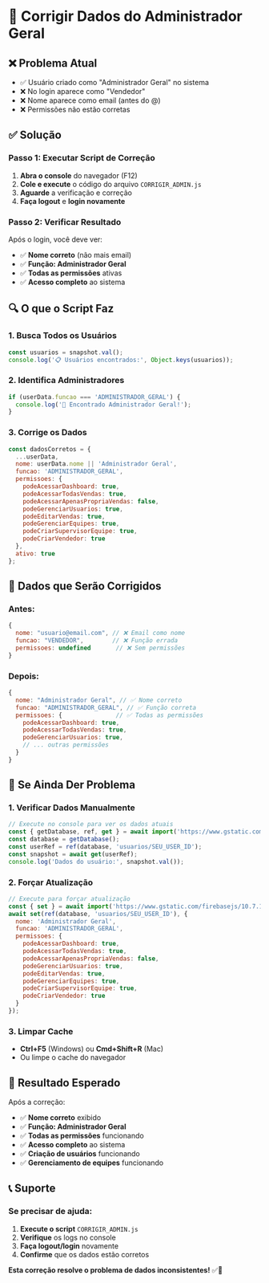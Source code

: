 # 🔧 Corrigir Dados do Administrador Geral

## ❌ **Problema Atual**
- ✅ Usuário criado como "Administrador Geral" no sistema
- ❌ No login aparece como "Vendedor" 
- ❌ Nome aparece como email (antes do @)
- ❌ Permissões não estão corretas

## ✅ **Solução**

### **Passo 1: Executar Script de Correção**

1. **Abra o console** do navegador (F12)
2. **Cole e execute** o código do arquivo `CORRIGIR_ADMIN.js`
3. **Aguarde** a verificação e correção
4. **Faça logout** e **login novamente**

### **Passo 2: Verificar Resultado**

Após o login, você deve ver:
- ✅ **Nome correto** (não mais email)
- ✅ **Função: Administrador Geral**
- ✅ **Todas as permissões** ativas
- ✅ **Acesso completo** ao sistema

## 🔍 **O que o Script Faz**

### **1. Busca Todos os Usuários**
```javascript
const usuarios = snapshot.val();
console.log('📋 Usuários encontrados:', Object.keys(usuarios));
```

### **2. Identifica Administradores**
```javascript
if (userData.funcao === 'ADMINISTRADOR_GERAL') {
  console.log('👑 Encontrado Administrador Geral!');
}
```

### **3. Corrige os Dados**
```javascript
const dadosCorretos = {
  ...userData,
  nome: userData.nome || 'Administrador Geral',
  funcao: 'ADMINISTRADOR_GERAL',
  permissoes: {
    podeAcessarDashboard: true,
    podeAcessarTodasVendas: true,
    podeAcessarApenasPropriaVendas: false,
    podeGerenciarUsuarios: true,
    podeEditarVendas: true,
    podeGerenciarEquipes: true,
    podeCriarSupervisorEquipe: true,
    podeCriarVendedor: true
  },
  ativo: true
};
```

## 🎯 **Dados que Serão Corrigidos**

### **Antes:**
```javascript
{
  nome: "usuario@email.com", // ❌ Email como nome
  funcao: "VENDEDOR",        // ❌ Função errada
  permissoes: undefined       // ❌ Sem permissões
}
```

### **Depois:**
```javascript
{
  nome: "Administrador Geral", // ✅ Nome correto
  funcao: "ADMINISTRADOR_GERAL", // ✅ Função correta
  permissoes: {               // ✅ Todas as permissões
    podeAcessarDashboard: true,
    podeAcessarTodasVendas: true,
    podeGerenciarUsuarios: true,
    // ... outras permissões
  }
}
```

## 🚨 **Se Ainda Der Problema**

### **1. Verificar Dados Manualmente**
```javascript
// Execute no console para ver os dados atuais
const { getDatabase, ref, get } = await import('https://www.gstatic.com/firebasejs/10.7.1/firebase-database.js');
const database = getDatabase();
const userRef = ref(database, 'usuarios/SEU_USER_ID');
const snapshot = await get(userRef);
console.log('Dados do usuário:', snapshot.val());
```

### **2. Forçar Atualização**
```javascript
// Execute para forçar atualização
const { set } = await import('https://www.gstatic.com/firebasejs/10.7.1/firebase-database.js');
await set(ref(database, 'usuarios/SEU_USER_ID'), {
  nome: 'Administrador Geral',
  funcao: 'ADMINISTRADOR_GERAL',
  permissoes: {
    podeAcessarDashboard: true,
    podeAcessarTodasVendas: true,
    podeAcessarApenasPropriaVendas: false,
    podeGerenciarUsuarios: true,
    podeEditarVendas: true,
    podeGerenciarEquipes: true,
    podeCriarSupervisorEquipe: true,
    podeCriarVendedor: true
  }
});
```

### **3. Limpar Cache**
- **Ctrl+F5** (Windows) ou **Cmd+Shift+R** (Mac)
- Ou limpe o cache do navegador

## 🎉 **Resultado Esperado**

Após a correção:
- ✅ **Nome correto** exibido
- ✅ **Função: Administrador Geral**
- ✅ **Todas as permissões** funcionando
- ✅ **Acesso completo** ao sistema
- ✅ **Criação de usuários** funcionando
- ✅ **Gerenciamento de equipes** funcionando

## 📞 **Suporte**

### **Se precisar de ajuda:**
1. **Execute o script** `CORRIGIR_ADMIN.js`
2. **Verifique** os logs no console
3. **Faça logout/login** novamente
4. **Confirme** que os dados estão corretos

**Esta correção resolve o problema de dados inconsistentes!** ✅🔧 